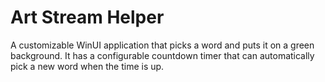 # Art Stream Helper

A customizable WinUI application that picks a word and puts it on a green background. It has a configurable countdown timer that can automatically pick a new word when the time is up.
